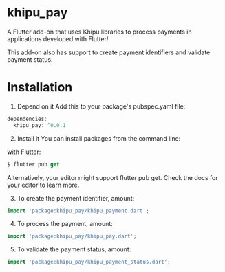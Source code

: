# khipu_pay

A Flutter add-on that uses Khipu libraries to process payments in applications developed with Flutter!

This add-on also has support to create payment identifiers and validate payment status.

# Installation

1. Depend on it
Add this to your package's pubspec.yaml file:

```dart
dependencies:
  khipu_pay: ^0.0.1

```

2. Install it You can install packages from the command line:

with Flutter:

```dart
$ flutter pub get
```

Alternatively, your editor might support flutter pub get. Check the docs for your editor to learn more.

3. To create the payment identifier, amount:

```dart
import 'package:khipu_pay/khipu_payment.dart';
```

4. To process the payment, amount:

```dart
import 'package:khipu_pay/khipu_pay.dart';
```

5. To validate the payment status, amount:

```dart
import 'package:khipu_pay/khipu_payment_status.dart';
```
